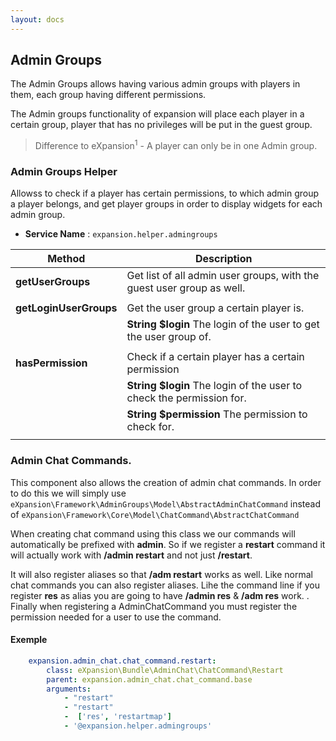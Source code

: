 ```yaml
---
layout: docs
---
```


## Admin Groups

The Admin Groups allows having various admin groups with players in them, each group having different permissions. 

The Admin groups functionality of expansion will place each player in a certain group, 
player that has no privileges will be put in the guest group. 

> Difference to eXpansion<sup>1</sup> -  A player can only be in one Admin group.

### Admin Groups Helper

Allowss to check if a player has certain permissions, to which admin group a player belongs, 
and get player groups in order to display widgets for each admin group.


* **Service Name** : `expansion.helper.admingroups`

| Method                     | Description |
| -------------------------- | ----------- |
| **getUserGroups**          | Get list of all admin user groups, with the guest user group as well.  |
||
| **getLoginUserGroups**     | Get the user group a certain player is.  |
|                            | **String $login** The login of the user to get the user group of.|
||
| **hasPermission**          | Check if a certain player has a certain permission  |
|                            | **String $login** The login of the user to check the permission for.|
|                            | **String $permission** The permission to check for.|
||

### Admin Chat Commands. 

This component also allows the creation of admin chat commands. In order to do this we will simply use 
`eXpansion\Framework\AdminGroups\Model\AbstractAdminChatCommand` instead of `eXpansion\Framework\Core\Model\ChatCommand\AbstractChatCommand`

When creating chat command using this class we our commands will automatically be prefixed with **admin**.
So if we register a **restart** command it will actually work with **/admin restart** and not just **/restart**.

It will also register aliases so that **/adm restart** works as well. Like normal chat commands you can also register 
aliases. Lihe the command line if you register **res** as alias you are going to have **/admin res** & **/adm res** work.
. 
Finally when registering a AdminChatCommand you must register the permission needed for a user to use the command. 

#### Exemple 
```yaml
    expansion.admin_chat.chat_command.restart:
        class: eXpansion\Bundle\AdminChat\ChatCommand\Restart
        parent: expansion.admin_chat.chat_command.base
        arguments:
            - "restart"
            - "restart"
            -  ['res', 'restartmap']
            - '@expansion.helper.admingroups'
```
